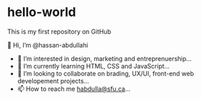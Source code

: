 # hello-world
This is my first repository on GitHub

 👋 Hi, I’m @hassan-abdullahi
- 👀 I’m interested in design, marketing and entreprenuership...
- 🌱 I’m currently learning HTML, CSS and JavaScript...
- 💞️ I’m looking to collaborate on brading, UX/UI, front-end web developement projects...
- 📫 How to reach me habdulla@sfu.ca...


